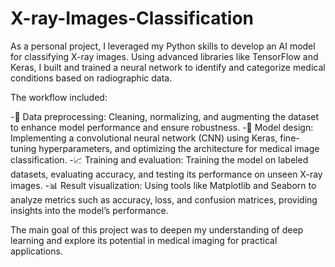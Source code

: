 # X-ray-Images-Classification

As a personal project, I leveraged my Python skills to develop an AI model for classifying X-ray images. Using advanced libraries like TensorFlow and Keras, I built and trained a neural network to identify and categorize medical conditions based on radiographic data.

The workflow included:

-📝 Data preprocessing: Cleaning, normalizing, and augmenting the dataset to enhance model performance and ensure robustness.
-🧠 Model design: Implementing a convolutional neural network (CNN) using Keras, fine-tuning hyperparameters, and optimizing the architecture for medical image classification.
-📈 Training and evaluation: Training the model on labeled datasets, evaluating accuracy, and testing its performance on unseen X-ray images.
-📊 Result visualization: Using tools like Matplotlib and Seaborn to analyze metrics such as accuracy, loss, and confusion matrices, providing insights into the model’s performance.

The main goal of this project was to deepen my understanding of deep learning and explore its potential in medical imaging for practical applications.
